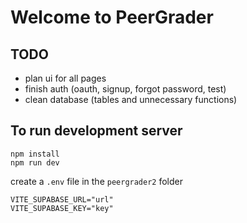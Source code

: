 # Welcome to PeerGrader

## TODO

* plan ui for all pages
* finish auth (oauth, signup, forgot password, test)
* clean database (tables and unnecessary functions)

## To run development server

```tsx
npm install
npm run dev
```

create a `.env` file in the `peergrader2` folder

```tsx
VITE_SUPABASE_URL="url"
VITE_SUPABASE_KEY="key"
```
